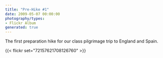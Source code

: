 ```yaml
---
title: "Pre-Hike #1"
date: 2009-05-07 00:00:00
photography/types:
- Flickr Album
generated: true
---
```

The first preparation hike for our class pilgrimage trip to England and Spain.

{{< flickr set="72157621708126760" >}}
